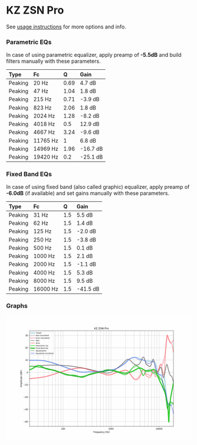 # KZ ZSN Pro
See [usage instructions](https://github.com/jaakkopasanen/AutoEq#usage) for more options and info.

### Parametric EQs
In case of using parametric equalizer, apply preamp of **-5.5dB** and build filters manually
with these parameters. 


| Type    | Fc       |    Q | Gain     |
|:--------|:---------|:-----|:---------|
| Peaking | 20 Hz    | 0.69 | 4.7 dB   |
| Peaking | 47 Hz    | 1.04 | 1.8 dB   |
| Peaking | 215 Hz   | 0.71 | -3.9 dB  |
| Peaking | 823 Hz   | 2.06 | 1.8 dB   |
| Peaking | 2024 Hz  | 1.28 | -8.2 dB  |
| Peaking | 4018 Hz  | 0.5  | 12.9 dB  |
| Peaking | 4667 Hz  | 3.24 | -9.6 dB  |
| Peaking | 11765 Hz | 1    | 6.8 dB   |
| Peaking | 14969 Hz | 1.96 | -16.7 dB |
| Peaking | 19420 Hz | 0.2  | -25.1 dB |

### Fixed Band EQs
In case of using fixed band (also called graphic) equalizer, apply preamp of **-6.0dB**
(if available) and set gains manually with these parameters.

| Type    | Fc       |   Q | Gain     |
|:--------|:---------|:----|:---------|
| Peaking | 31 Hz    | 1.5 | 5.5 dB   |
| Peaking | 62 Hz    | 1.5 | 1.4 dB   |
| Peaking | 125 Hz   | 1.5 | -2.0 dB  |
| Peaking | 250 Hz   | 1.5 | -3.8 dB  |
| Peaking | 500 Hz   | 1.5 | 0.1 dB   |
| Peaking | 1000 Hz  | 1.5 | 2.1 dB   |
| Peaking | 2000 Hz  | 1.5 | -1.1 dB  |
| Peaking | 4000 Hz  | 1.5 | 5.3 dB   |
| Peaking | 8000 Hz  | 1.5 | 9.5 dB   |
| Peaking | 16000 Hz | 1.5 | -41.5 dB |

### Graphs
![](https://raw.githubusercontent.com/banbeucmas/AutoEq/master/results/banbeucmas/KZ%20ZSN%20Pro/KZ%20ZSN%20Pro.png)